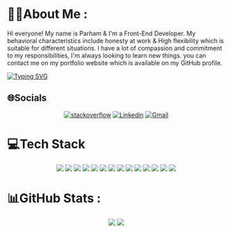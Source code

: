# 👦🏻About Me :
Hi everyone! My name is Parham & I'm a Front-End Developer. My behavioral characteristics include honesty at work & High flexibility which is suitable for different situations. I have a lot of compassion and commitment to my responsibilities, I'm always looking to learn new things.
you can contact me on my portfolio website which is available on my GitHub profile.

[![Typing SVG](https://readme-typing-svg.herokuapp.com?font=Fira+Code&size=22&duration=3000&pause=1000&color=F7D34C&width=435&lines=Im+a+programmer;Im+a+Front-End+developer;Im+a+freelancer;Im+a+web+designer)](https://git.io/typing-svg)

## 🌐Socials
<p align="center"> 
<a href="https://stackoverflow.com/users/17993635"><img src="https://img.shields.io/badge/-Stackoverflow-FE7A16?logo=stack-overflow&logoColor=white" alt="stackoverflow" /></a>
<a href="https://linkedin.com/in/parham-abolghasemi"><img src="https://img.shields.io/badge/LinkedIn-0077B5?style=for-the-badge&logo=linkedin&logoColor=white" alt="Linkedin" /></a>
<a href="https://parhamab17@gmail.com/"><img src="https://img.shields.io/badge/-Gmail-red?style=for-the-badge&logo=gmail&logoColor=white" alt="Gmail" /></a>
</p>

# 💻Tech Stack
<div align="center">
 <img src="https://img.shields.io/badge/html5-%23E34F26.svg?style=for-the-badge&logo=html5&logoColor=white" />
 <img src="https://img.shields.io/badge/css3-%231572B6.svg?style=for-the-badge&logo=css3&logoColor=white" />
 <img src="https://img.shields.io/badge/javascript-%23323330.svg?style=for-the-badge&logo=javascript&logoColor=%23F7DF1E" />
 <img src="https://img.shields.io/badge/react-%2320232a.svg?style=for-the-badge&logo=react&logoColor=%2361DAFB" />
 <img src="https://img.shields.io/badge/redux-%23593d88.svg?style=for-the-badge&logo=redux&logoColor=white" />
 <img src="https://img.shields.io/badge/Next-black?style=for-the-badge&logo=next.js&logoColor=white" />
 <img src="https://img.shields.io/badge/React_Router-CA4245?style=for-the-badge&logo=react-router&logoColor=white" />
 <img src="https://img.shields.io/badge/bootstrap-%23563D7C.svg?style=for-the-badge&logo=bootstrap&logoColor=white" />
 <img src="https://img.shields.io/badge/Material--UI-0081CB?style=for-the-badge&logo=mui&logoColor=white" />
 <img src="https://img.shields.io/badge/SASS-hotpink.svg?style=for-the-badge&logo=SASS&logoColor=white" />
 <img src="https://img.shields.io/badge/GIT-E44C30?style=for-the-badge&logo=git&logoColor=white" />
 <img src="https://img.shields.io/badge/NPM-%23000000.svg?style=for-the-badge&logo=npm&logoColor=white" />
 <img src="https://img.shields.io/badge/yarn-%232C8EBB.svg?style=for-the-badge&logo=yarn&logoColor=white" />
 <img src="https://img.shields.io/badge/GraphQl-E10098?style=for-the-badge&logo=graphql&logoColor=white" />
</div>
 
# 📊GitHub Stats :
<div align="center">
 <img src="https://github-readme-stats.vercel.app/api?username=parham-ab&theme=tokyonight&hide_border=true&include_all_commits=false&count_private=false" />
 <img src="https://github-profile-summary-cards.vercel.app/api/cards/profile-details?username=parham-ab&theme=tokyonight" />
</div>

<!-- [![](https://visitcount.itsvg.in/api?id=parham-ab&icon=5&color=9)](https://visitcount.itsvg.in)
 -->
